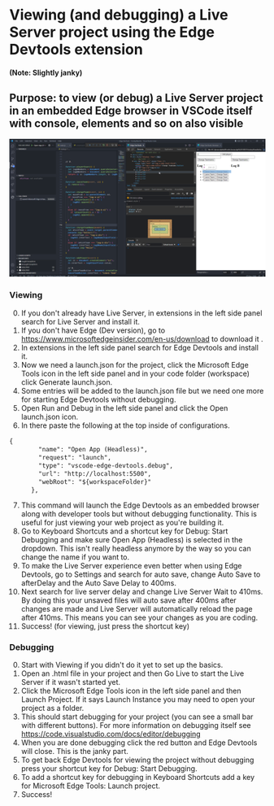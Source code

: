 # Viewing (and debugging) a Live Server project using the Edge Devtools extension

#### (Note: Slightly janky)

## Purpose: to view (or debug) a Live Server project in an embedded Edge browser in VSCode itself with console, elements and so on also visible

![example](004_example.png?raw=true)

### Viewing
0. If you don't already have Live Server, in extensions in the left side panel search for Live Server and install it.
1. If you don't have Edge (Dev version), go to https://www.microsoftedgeinsider.com/en-us/download to download it .
2. In extensions in the left side panel search for Edge Devtools and install it.
3. Now we need a launch.json for the project, click the Microsoft Edge Tools icon in the left side panel and in your code folder (workspace) click Generate launch.json.
4. Some entries will be added to the launch.json file but we need one more for starting Edge Devtools without debugging.
5. Open Run and Debug in the left side panel and click the Open launch.json icon.
6. In there paste the following at the top inside of configurations.
```
{
        "name": "Open App (Headless)",
        "request": "launch",
        "type": "vscode-edge-devtools.debug",
        "url": "http://localhost:5500",
        "webRoot": "${workspaceFolder}"
      },
```
7. This command will launch the Edge Devtools as an embedded browser along with developer tools but without debugging functionality. This is useful for just viewing your web project as you're building it.
8. Go to Keyboard Shortcuts and a shortcut key for Debug: Start Debugging and make sure Open App (Headless) is selected in the dropdown. This isn't really headless anymore by the way so you can change the name if you want to.
9. To make the Live Server experience even better when using Edge Devtools, go to Settings and search for auto save, change Auto Save to afterDelay and the Auto Save Delay to 400ms.
10. Next search for live server delay and change Live Server Wait to 410ms. By doing this your unsaved files will auto save after 400ms after changes are made and Live Server will automatically reload the page after 410ms. This means you can see your changes as you are coding.
11. Success! (for viewing, just press the shortcut key)

### Debugging
0. Start with Viewing if you didn't do it yet to set up the basics.
1. Open an .html file in your project and then Go Live to start the Live Server if it wasn't started yet.
2. Click the Microsoft Edge Tools icon in the left side panel and then Launch Project. If it says Launch Instance you may need to open your project as a folder. 
3. This should start debugging for your project (you can see a small bar with different buttons).
For more information on debugging itself see https://code.visualstudio.com/docs/editor/debugging
4. When you are done debugging click the red button and Edge Devtools will close. This is the janky part.
5. To get back Edge Devtools for viewing the project without debugging press your shortcut key for Debug: Start Debugging.
6. To add a shortcut key for debugging in Keyboard Shortcuts add a key for Microsoft Edge Tools: Launch project.
7. Success!